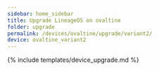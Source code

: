 ```yaml
---
sidebar: home_sidebar
title: Upgrade LineageOS on ovaltine
folder: upgrade
permalink: /devices/ovaltine/upgrade/variant2/
device: ovaltine_variant2
---
```

{% include templates/device_upgrade.md %}

